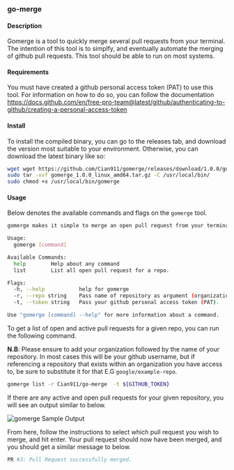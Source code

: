 ### go-merge

#### Description
Gomerge is a tool to quickly merge several pull requests from your terminal. The intention of this tool is to simplfy, and eventually automate the merging of github pull requests. This tool should be able to run on most systems.

#### Requirements

You must have created a github personal access token (PAT) to use this tool. For information on how to do so, you can follow the documentation https://docs.github.com/en/free-pro-team@latest/github/authenticating-to-github/creating-a-personal-access-token

#### Install

To install the compiled binary, you can go to the releases tab, and download the version most suitable to your environment. Otherwise, you can download the latest binary like so:

```bash
wget wget https://github.com/Cian911/gomerge/releases/download/1.0.0/gomerge_1.0.0_linux_amd64.tar.gz
sudo tar -xvf gomerge_1.0.0_linux_amd64.tar.gz -C /usr/local/bin/
sudo chmod +x /usr/local/bin/gomerge
```
#### Usage

Below denotes the available commands and flags on the `gomerge` tool.

```bash
gomerge makes it simple to merge an open pull request from your terminal

Usage:
  gomerge [command]

Available Commands:
  help        Help about any command
  list        List all open pull request for a repo.

Flags:
  -h, --help           help for gomerge
  -r, --repo string    Pass name of repository as argument (organization/repo).
  -t, --token string   Pass your github personal access token (PAT).

Use "gomerge [command] --help" for more information about a command.
```

To get a list of open and active pull requests for a given repo, you can run the following command.

**N.B**: Please ensure to add your organization followed by the name of your repository. In most cases this will be your github username, but if referencing a repository that exists within an organization you have access to, be sure to substitute it for that E.G `google/example-repo`.

```bash
gomerge list -r Cian911/go-merge  -t ${GITHUB_TOKEN}
```

If there are any active and open pull requests for your given repository, you will see an output similar to below.

![gomerge Sample Output](https://i.imgur.com/UIsiEGd.png)

From here, follow the instructions to select which pull request you wish to merge, and hit enter. Your pull request should now have been merged, and you should get a similar message to below.

```bash
PR #3: Pull Request successfully merged.
```
